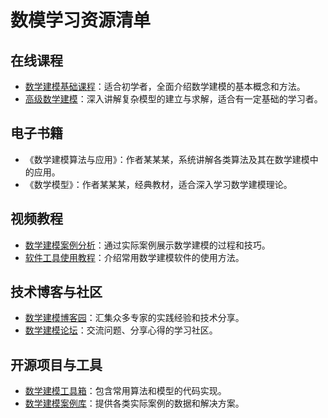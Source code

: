 # 数模学习资源清单

## 在线课程

- [数学建模基础课程](https://www.example.com/math-modeling-basics)：适合初学者，全面介绍数学建模的基本概念和方法。
- [高级数学建模](https://www.example.com/advanced-math-modeling)：深入讲解复杂模型的建立与求解，适合有一定基础的学习者。

## 电子书籍

- 《数学建模算法与应用》：作者某某某，系统讲解各类算法及其在数学建模中的应用。
- 《数学模型》：作者某某某，经典教材，适合深入学习数学建模理论。

## 视频教程

- [数学建模案例分析](https://www.example.com/modeling-cases)：通过实际案例展示数学建模的过程和技巧。
- [软件工具使用教程](https://www.example.com/modeling-software)：介绍常用数学建模软件的使用方法。

## 技术博客与社区

- [数学建模博客园](https://www.example.com/modeling-blog)：汇集众多专家的实践经验和技术分享。
- [数学建模论坛](https://www.example.com/modeling-forum)：交流问题、分享心得的学习社区。

## 开源项目与工具

- [数学建模工具箱](https://github.com/example/math-modeling-toolbox)：包含常用算法和模型的代码实现。
- [数学建模案例库](https://github.com/example/modeling-cases)：提供各类实际案例的数据和解决方案。
